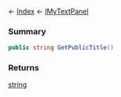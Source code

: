 ← [Index](Api-Index) ← [IMyTextPanel](Sandbox.ModAPI.Ingame.IMyTextPanel)

### Summary

```csharp
public string GetPublicTitle()
```

### Returns

[string](System.String)


